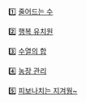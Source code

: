 <br>

1️⃣ [줄어드는 수](https://www.acmicpc.net/problem/1174)

2️⃣ [행복 유치원](https://www.acmicpc.net/problem/13164)

3️⃣ [수열의 합](https://www.acmicpc.net/problem/1024)

4️⃣ [농장 관리](https://www.acmicpc.net/problem/1245)

5️⃣ [피보나치는 지겨웡~](https://www.acmicpc.net/problem/17175)
